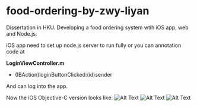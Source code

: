 # food-ordering-by-zwy-liyan

Dissertation in HKU. Developing a food ordering system wtih iOS app, web and Node.js.

iOS app need to set up node.js server to run fully or you can annotation code at 

**LoginViewController.m**
- (IBAction)loginButtonClicked:(id)sender

And can log into the app.

Now the iOS Objective-C version looks like:
![Alt Text](https://github.com/Thanatos-L/food-ordering-by-zwy-liyan/blob/master/readme/MainView.gif)
![Alt Text](https://github.com/Thanatos-L/food-ordering-by-zwy-liyan/blob/master/readme/Login%20and%20Address.gif)
![Alt Text](https://github.com/Thanatos-L/food-ordering-by-zwy-liyan/blob/master/readme/Detailed%20tableView.gif)
